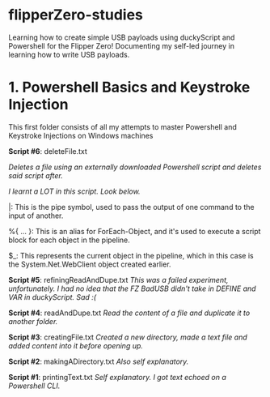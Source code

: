 # flipperZero-studies
Learning how to create simple USB payloads using duckyScript and Powershell for the Flipper Zero!
Documenting my self-led journey in learning how to write USB payloads.

# 1. Powershell Basics and Keystroke Injection
This first folder consists of all my attempts to master Powershell and Keystroke Injections on Windows machines

**Script #6**: deleteFile.txt

*Deletes a file using an externally downloaded Powershell script and deletes said script after.*

*I learnt a LOT in this script. Look below.*

|: This is the pipe symbol, used to pass the output of one command to the input of another.

%{ ... }: This is an alias for ForEach-Object, and it's used to execute a script block for each object in the pipeline.

$_: This represents the current object in the pipeline, which in this case is the System.Net.WebClient object created earlier.

**Script #5**: refiningReadAndDupe.txt
*This was a failed experiment, unfortunately. I had no idea that the FZ BadUSB didn't take in DEFINE and VAR in duckyScript. Sad :(*

**Script #4**: readAndDupe.txt
*Read the content of a file and duplicate it to another folder.*

**Script #3**: creatingFile.txt
*Created a new directory, made a text file and added content into it before opening up.*

**Script #2**: makingADirectory.txt
*Also self explanatory.*

**Script #1**: printingText.txt
*Self explanatory. I got text echoed on a Powershell CLI.*
